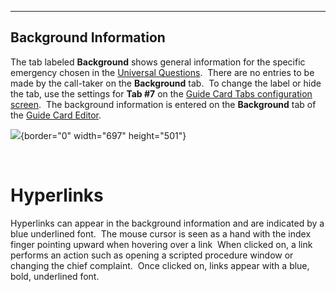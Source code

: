   ----------------------------
  **Background Information**
  ----------------------------

The tab labeled **Background** shows general information for the
specific emergency chosen in the [Universal
Questions](General%20Questions.htm).  There are no entries to be made by
the call-taker on the **Background** tab.  To change the label or hide
the tab, use the settings for **Tab #7** on the [Guide Card Tabs
configuration screen](Guide%20Card%20Tabs%20Settings.htm).  The
background information is entered on the **Background** tab of the
[Guide Card Editor](Guide%20Card%20Editor.htm).

![](Background%20Information_files/image001.png){border="0" width="697"
height="501"}

 

# Hyperlinks

Hyperlinks can appear in the background information and are indicated by
a blue underlined font.  The mouse cursor is seen as a hand with the
index finger pointing upward when hovering over a link  When clicked on,
a link performs an action such as opening a scripted procedure window or
changing the chief complaint.  Once clicked on, links appear with a
blue, bold, underlined font.
